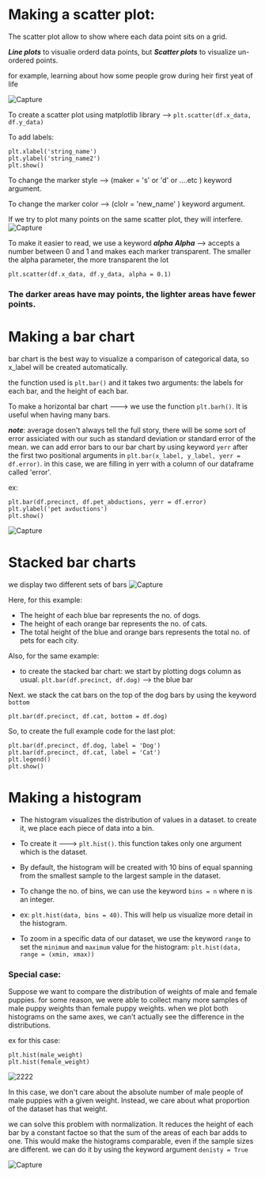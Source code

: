 # Making a scatter plot:
The scatter plot allow to show where each data point sits on a grid.

**_Line plots_** to visualie orderd data points, but **_Scatter plots_** to visualize un-ordered points.

for example, learning about how some people grow during heir first yeat of life

![Capture](https://user-images.githubusercontent.com/91827137/160655423-356246bd-ab9c-4ff4-bcb9-588eef8f8efb.PNG)

To create a scatter plot using matplotlib library --> ```plt.scatter(df.x_data, df.y_data)```

To add labels:
```
plt.xlabel('string_name')
plt.ylabel('string_name2')
plt.show()
```

To change the marker style --> (maker = 's' or 'd' or ....etc ) keyword argument.

To change the marker color --> (clolr = 'new_name' ) keyword argument.

If we try to plot many points on the same scatter plot, they will interfere.
![Capture](https://user-images.githubusercontent.com/91827137/160657654-708bfc99-6461-421a-9846-5b8184654784.PNG)

To make it easier to read, we use a keyword **_alpha_** 
**_Alpha_** --> accepts a number between 0 and 1 and makes each marker transparent. The smaller the alpha parameter, the more transparent the lot
```
plt.scatter(df.x_data, df.y_data, alpha = 0.1)
```

### The darker areas have may points, the lighter areas have fewer points.

# Making a bar chart
bar chart is the best way to visualize a comparison of categorical data, so x_label will be created automatically.

the function used is ```plt.bar()``` and it takes two arguments: the labels for each bar, and the height of each bar. 
 
To make a horizontal bar chart ---> we use the function ```plt.barh()```. It is useful when having many bars.

_**note**_: average dosen't always tell the full story, there will be some sort of error assiciated with our such as standard deviation or standard error of the mean.
we can add error bars to our bar chart by using keyword ```yerr``` after the first two positional arguments in ```plt.bar(x_label, y_label, yerr = df.error)```. in this case, we are filling in yerr with a column of our dataframe called 'error'.

ex:
```
plt.bar(df.precinct, df.pet_abductions, yerr = df.error)
plt.ylabel('pet avductions')
plt.show()
```
![Capture](https://user-images.githubusercontent.com/91827137/160698345-7f810876-f5fc-46ce-b042-57965a57834d.PNG)

# Stacked bar charts
we display two different sets of bars
![Capture](https://user-images.githubusercontent.com/91827137/160698762-52f9e403-04cf-4568-aed7-5bcce2179f4d.PNG)

Here, for this example:
- The height of each blue bar represents the no. of dogs.
- The height of each orange bar represents the no. of cats.
- The total height of the blue and orange bars represents the total no. of pets for each city.

Also, for the same example:
- to create the stacked bar chart:
we start by plotting dogs column as usual. ```plt.bar(df.precinct, df.dog)``` --> the blue bar

Next. we stack the cat bars on the top of the dog bars by using the keyword ```bottom```

```plt.bar(df.precinct, df.cat, bottom = df.dog)```

So, to create the full example code for the last plot:
```
plt.bar(df.precinct, df.dog, label = 'Dog')
plt.bar(df.precinct, df.cat, label = 'Cat')
plt.legend()
plt.show()
```

# Making a histogram
- The histogram visualizes the distribution of values in a dataset. to create it, we place each piece of data into a bin.

- To create it ---> ```plt.hist()```. this function takes only one argument which is the dataset.

- By default, the histogram will be created with 10 bins of equal spanning from the smallest sample to the largest sample in the dataset. 

- To change the no. of bins, we can use the keyword ```bins = n``` where n is an integer.

- ex: ```plt.hist(data, bins = 40)```. This will help us visualize more detail in the histogram.

- To zoom in a specific data of our dataset, we use the keyword ```range``` to set the ```minimum``` and ```maximum``` value for the histogram:
            ```plt.hist(data, range = (xmin, xmax))```
            
            
### Special case: 
Suppose we want to compare the distribution of weights of male and female puppies. for some reason, we were able to collect many more samples of male puppy weights than female puppy weights. when we plot both histograms on the same axes, we can't actually see the difference in the distributions.

ex for this case:
```
plt.hist(male_weight)
plt.hist(female_weight)
```
![2222](https://user-images.githubusercontent.com/91827137/160705723-fba9c76e-9b52-4744-ae0c-edd493ad6cb5.PNG)

In this case, we don't care about the absolute number of male people of male puppies with a given weight. Instead, we care about what proportion of the dataset has that weight. 

we can solve this problem with normalization. It reduces the height of each bar by a constant factoe so that the sum of the areas of each bar adds to one. This would make the histograms comparable, even if the sample sizes are different. we can do it by using the keyword argument ```denisty = True``` 

![Capture](https://user-images.githubusercontent.com/91827137/160706535-29a63dd9-c59d-42c2-93f7-dc2387fb6236.PNG)
